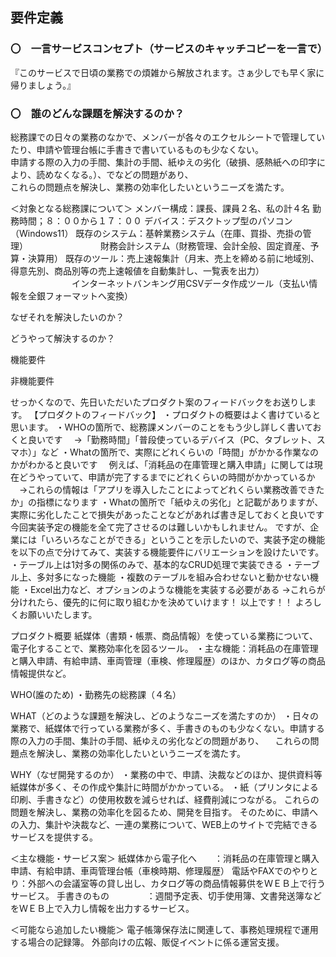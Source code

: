 ## 要件定義  
### 〇　一言サービスコンセプト（サービスのキャッチコピーを一言で）  
  『このサービスで日頃の業務での煩雑から解放されます。さぁ少しでも早く家に帰りましょう。』

### 〇　誰のどんな課題を解決するのか？
  総務課での日々の業務のなかで、メンバーが各々のエクセルシートで管理していたり、申請や管理台帳に手書きで書いているものも少なくない。  
  申請する際の入力の手間、集計の手間、紙ゆえの劣化（破損、感熱紙への印字により、読めなくなる。）、でなどの問題があり、  
  これらの問題点を解決し、業務の効率化したいというニーズを満たす。
  
  ＜対象となる総務課について＞
  メンバー構成：課長、課員２名、私の計４名
  勤務時間；８：００から１７：００
  デバイス：デスクトップ型のパソコン（Windows11）
  既存のシステム：基幹業務システム（在庫、買掛、売掛の管理）
  　　　　　　　　財務会計システム（財務管理、会計全般、固定資産、予算・決算用）
  既存のツール：売上速報集計（月末、売上を締める前に地域別、得意先別、商品別等の売上速報値を自動集計し、一覧表を出力）
  　　　　　　　インターネットバンキング用CSVデータ作成ツール（支払い情報を全銀フォーマットへ変換）
         
なぜそれを解決したいのか？

どうやって解決するのか？

機能要件

非機能要件

せっかくなので、先日いただいたプロダクト案のフィードバックをお送りします。
【プロダクトのフィードバック】
・プロダクトの概要はよく書けていると思います。
・WHOの箇所で、総務課メンバーのことをもう少し詳しく書いておくと良いです
　→「勤務時間」「普段使っているデバイス（PC、タブレット、スマホ）」など
・Whatの箇所で、実際にどれくらいの「時間」がかかる作業なのかがわかると良いです
　例えば、「消耗品の在庫管理と購入申請」に関しては現在どうやっていて、申請が完了するまでにどれくらいの時間がかかっているか
　→これらの情報は「アプリを導入したことによってどれくらい業務改善できたか」の指標になります
・Whatの箇所で「紙ゆえの劣化」と記載がありますが、実際に劣化したことで損失があったことなどがあれば書き足しておくと良いです
今回実装予定の機能を全て完了させるのは難しいかもしれません。
ですが、企業には「いろいろなことができる」ということを示したいので、実装予定の機能を以下の点で分けてみて、実装する機能要件にバリエーションを設けたいです。
・テーブル上は1対多の関係のみで、基本的なCRUD処理で実装できる
・テーブル上、多対多になった機能
・複数のテーブルを組み合わせないと動かせない機能
・Excel出力など、オプションのような機能を実装する必要がある
→これらが分けれたら、優先的に何に取り組むかを決めていけます！
以上です！！
よろしくお願いいたします。　　

プロダクト概要
紙媒体（書類・帳票、商品情報）を使っている業務について、電子化することで、業務効率化を図るツール。
・主な機能：消耗品の在庫管理と購入申請、有給申請、車両管理（車検、修理履歴）のほか、カタログ等の商品情報提供など。

WHO(誰のため)
・勤務先の総務課（４名）

WHAT（どのような課題を解決し、どのようなニーズを満たすのか）
・日々の業務で、紙媒体で行っている業務が多く、手書きのものも少なくない。申請する際の入力の手間、集計の手間、紙ゆえの劣化などの問題があり、 　これらの問題点を解決し、業務の効率化したいというニーズを満たす。

WHY（なぜ開発するのか）
・業務の中で、申請、決裁などのほか、提供資料等紙媒体が多く、その作成や集計に時間がかかっている。
・紙（プリンタによる印刷、手書きなど）の使用枚数を減らせれば、経費削減につながる。
これらの問題を解決し、業務の効率化を図るため、開発を目指す。
そのために、申請への入力、集計や決裁など、一連の業務について、WEB上のサイトで完結できるサービスを提供する。

＜主な機能・サービス案＞
紙媒体から電子化へ　　：消耗品の在庫管理と購入申請、有給申請、車両管理台帳（車検時期、修理履歴）
電話やFAXでのやりとり：外部への会議室等の貸し出し、カタログ等の商品情報募供をＷＥＢ上で行うサービス。
手書きのもの　　　　 ：週間予定表、切手使用簿、文書発送簿などをＷＥＢ上で入力し情報を出力するサービス。

＜可能なら追加したい機能＞
電子帳簿保存法に関連して、事務処理規程で運用する場合の記録簿。
外部向けの広報、販促イベントに係る運営支援。

